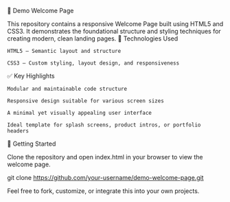 🚀 Demo Welcome Page

This repository contains a responsive Welcome Page built using HTML5 and CSS3. It demonstrates the foundational structure and styling techniques for creating modern, clean landing pages.
🔧 Technologies Used

    HTML5 – Semantic layout and structure

    CSS3 – Custom styling, layout design, and responsiveness

✅ Key Highlights

    Modular and maintainable code structure

    Responsive design suitable for various screen sizes

    A minimal yet visually appealing user interface

    Ideal template for splash screens, product intros, or portfolio headers

📁 Getting Started

Clone the repository and open index.html in your browser to view the welcome page.

git clone https://github.com/your-username/demo-welcome-page.git

Feel free to fork, customize, or integrate this into your own projects.

